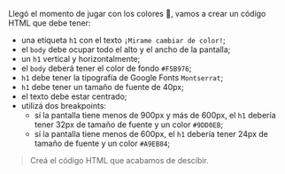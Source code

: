 Llegó el momento de jugar con los colores :art:, vamos a crear un código HTML que debe tener:

- una etiqueta `h1` con el texto `¡Mirame cambiar de color!`;
- el `body` debe ocupar todo el alto y el ancho de la pantalla;
- un `h1` vertical y horizontalmente;
- el `body` deberá tener el color de fondo `#F5B976`;
- `h1` debe tener la tipografía de Google Fonts `Montserrat`;
- `h1` debe tener un tamaño de fuente de 40px;
- el texto debe estar centrado;
- utilizá dos breakpoints:
  - sí la pantalla tiene menos de 900px y más de 600px, el `h1` debería tener 32px de tamaño de fuente y un color `#9DD0EB`;
  - sí la pantalla tiene menos de 600px, el `h1` debería tener 24px de tamaño de fuente y un color `#A9EB84`;

> Creá el código HTML que acabamos de descibir.